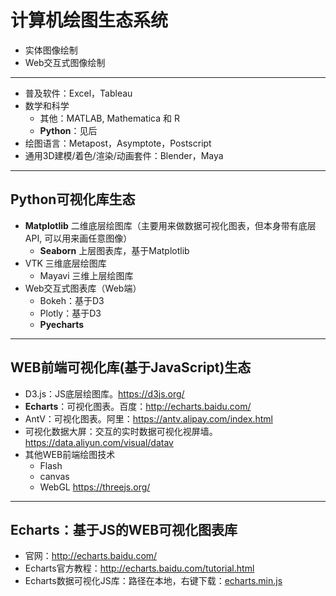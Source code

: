 # 计算机绘图生态系统

* 实体图像绘制
* Web交互式图像绘制

---

* 普及软件：Excel，Tableau
* 数学和科学
    * 其他：MATLAB, Mathematica 和 R
    * **Python**：见后
* 绘图语言：Metapost，Asymptote，Postscript
* 通用3D建模/着色/渲染/动画套件：Blender，Maya

---

## Python可视化库生态

* **Matplotlib** 二维底层绘图库（主要用来做数据可视化图表，但本身带有底层API, 可以用来画任意图像）
    * **Seaborn** 上层图表库，基于Matplotlib
* VTK 三维底层绘图库
    * Mayavi 三维上层绘图库
* Web交互式图表库（Web端）
    * Bokeh：基于D3
    * Plotly：基于D3
    * **Pyecharts**

---

## WEB前端可视化库(基于JavaScript)生态

* D3.js：JS底层绘图库。https://d3js.org/
* **Echarts**：可视化图表。百度：http://echarts.baidu.com/
* AntV：可视化图表。阿里：https://antv.alipay.com/index.html
* 可视化数据大屏：交互的实时数据可视化视屏墙。https://data.aliyun.com/visual/datav
* 其他WEB前端绘图技术
    * Flash
    * canvas
    * WebGL https://threejs.org/

---

## Echarts：基于JS的WEB可视化图表库

* 官网：http://echarts.baidu.com/
* Echarts官方教程：http://echarts.baidu.com/tutorial.html
* Echarts数据可视化JS库：路径在本地，右键下载：[echarts.min.js](images/echarts.min.js)

